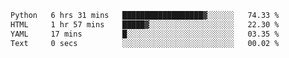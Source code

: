 <!--START_SECTION:waka-->

```txt
Python   6 hrs 31 mins   ██████████████████▓░░░░░░   74.33 %
HTML     1 hr 57 mins    █████▓░░░░░░░░░░░░░░░░░░░   22.30 %
YAML     17 mins         █░░░░░░░░░░░░░░░░░░░░░░░░   03.35 %
Text     0 secs          ░░░░░░░░░░░░░░░░░░░░░░░░░   00.02 %
```

<!--END_SECTION:waka-->
